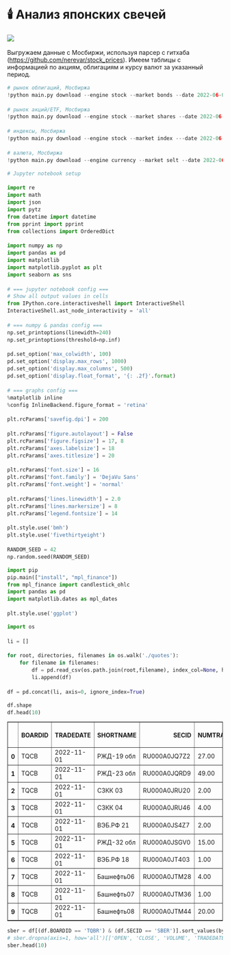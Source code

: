 # 🕯️ Анализ японских свечей

![](https://www.tradingwithrayner.com/wp-content/uploads/2019/03/1-OHLC-COMBINE-1024x732.png)

Выгружаем данные с Мосбиржи, используя парсер с гитхаба (https://github.com/nerevar/stock_prices).
Имеем таблицы с информацией по акциям, облигациям и курсу валют за указанный период.

```python
# рынок облигаций, Мосбиржа
!python main.py download --engine stock --market bonds --date 2022-06-01 --dateend 2022-11-01

# рынок акций/ETF, Мосбиржа
!python main.py download --engine stock --market shares --date 2022-06-01 --dateend 2022-11-01

# индексы, Мосбиржа
!python main.py download --engine stock --market index ---date 2022-06-01 --dateend 2022-11-01

# валюта, Мосбиржа
!python main.py download --engine currency --market selt --date 2022-06-01 --dateend 2022-11-01
```

```python
# Jupyter notebook setup

import re
import math
import json
import pytz
from datetime import datetime
from pprint import pprint
from collections import OrderedDict

import numpy as np
import pandas as pd
import matplotlib
import matplotlib.pyplot as plt
import seaborn as sns

# === jupyter notebook config === 
# Show all output values in cells
from IPython.core.interactiveshell import InteractiveShell
InteractiveShell.ast_node_interactivity = 'all'

# === numpy & pandas config ===
np.set_printoptions(linewidth=240)
np.set_printoptions(threshold=np.inf)

pd.set_option('max_colwidth', 100)
pd.set_option('display.max_rows', 1000)
pd.set_option('display.max_columns', 500)
pd.set_option('display.float_format', '{: .2f}'.format)

# === graphs config ===
%matplotlib inline
%config InlineBackend.figure_format = 'retina'

plt.rcParams['savefig.dpi'] = 200

plt.rcParams['figure.autolayout'] = False
plt.rcParams['figure.figsize'] = 17, 8
plt.rcParams['axes.labelsize'] = 18
plt.rcParams['axes.titlesize'] = 20

plt.rcParams['font.size'] = 16
plt.rcParams['font.family'] = 'DejaVu Sans'
plt.rcParams['font.weight'] = 'normal'

plt.rcParams['lines.linewidth'] = 2.0
plt.rcParams['lines.markersize'] = 8
plt.rcParams['legend.fontsize'] = 14

plt.style.use('bmh')
plt.style.use('fivethirtyeight')

RANDOM_SEED = 42
np.random.seed(RANDOM_SEED)
```

```python
import pip
pip.main(["install", "mpl_finance"])
from mpl_finance import candlestick_ohlc
import pandas as pd
import matplotlib.dates as mpl_dates

plt.style.use('ggplot')
```

```python
import os

li = []

for root, directories, filenames in os.walk('./quotes'):
    for filename in filenames:
        df = pd.read_csv(os.path.join(root,filename), index_col=None, header=0)
        li.append(df)

df = pd.concat(li, axis=0, ignore_index=True)
```

```python
df.shape
df.head(10)
```

<table border="1" class="dataframe">
  <thead>
    <tr style="text-align: right;">
      <th></th>
      <th>BOARDID</th>
      <th>TRADEDATE</th>
      <th>SHORTNAME</th>
      <th>SECID</th>
      <th>NUMTRADES</th>
      <th>VALUE</th>
      <th>LOW</th>
      <th>HIGH</th>
      <th>CLOSE</th>
      <th>LEGALCLOSEPRICE</th>
      <th>ACCINT</th>
      <th>WAPRICE</th>
      <th>YIELDCLOSE</th>
      <th>OPEN</th>
      <th>VOLUME</th>
      <th>MARKETPRICE2</th>
      <th>MARKETPRICE3</th>
      <th>ADMITTEDQUOTE</th>
      <th>MP2VALTRD</th>
      <th>MARKETPRICE3TRADESVALUE</th>
      <th>ADMITTEDVALUE</th>
      <th>MATDATE</th>
      <th>DURATION</th>
      <th>YIELDATWAP</th>
      <th>IRICPICLOSE</th>
      <th>BEICLOSE</th>
      <th>COUPONPERCENT</th>
      <th>COUPONVALUE</th>
      <th>BUYBACKDATE</th>
      <th>LASTTRADEDATE</th>
      <th>FACEVALUE</th>
      <th>CURRENCYID</th>
      <th>CBRCLOSE</th>
      <th>YIELDTOOFFER</th>
      <th>YIELDLASTCOUPON</th>
      <th>OFFERDATE</th>
      <th>FACEUNIT</th>
      <th>TRADINGSESSION</th>
      <th>WAVAL</th>
      <th>VOLRUR</th>
      <th>timestamp</th>
      <th>open</th>
      <th>high</th>
      <th>low</th>
      <th>close</th>
      <th>adjusted_close</th>
      <th>volume</th>
      <th>dividend_amount</th>
      <th>split_coefficient</th>
      <th>open (RUB)</th>
      <th>high (RUB)</th>
      <th>low (RUB)</th>
      <th>close (RUB)</th>
      <th>open (USD)</th>
      <th>high (USD)</th>
      <th>low (USD)</th>
      <th>close (USD)</th>
      <th>market cap (USD)</th>
    </tr>
  </thead>
  <tbody>
    <tr>
      <th>0</th>
      <td>TQCB</td>
      <td>2022-11-01</td>
      <td>РЖД-19 обл</td>
      <td>RU000A0JQ7Z2</td>
      <td>27.00</td>
      <td>161825.50</td>
      <td>99.12</td>
      <td>99.61</td>
      <td>99.53</td>
      <td>99.53</td>
      <td>24.30</td>
      <td>99.28</td>
      <td>8.31</td>
      <td>99.34</td>
      <td>163.00</td>
      <td>NaN</td>
      <td>99.30</td>
      <td>99.53</td>
      <td>0.00</td>
      <td>5277672.20</td>
      <td>0.00</td>
      <td>2024-07-08</td>
      <td>575.00</td>
      <td>8.48</td>
      <td>NaN</td>
      <td>NaN</td>
      <td>7.85</td>
      <td>39.14</td>
      <td>NaN</td>
      <td>2022-11-01</td>
      <td>1000.00</td>
      <td>SUR</td>
      <td>NaN</td>
      <td>NaN</td>
      <td>NaN</td>
      <td>NaN</td>
      <td>RUB</td>
      <td>3.00</td>
      <td>NaN</td>
      <td>NaN</td>
      <td>NaN</td>
      <td>NaN</td>
      <td>NaN</td>
      <td>NaN</td>
      <td>NaN</td>
      <td>NaN</td>
      <td>NaN</td>
      <td>NaN</td>
      <td>NaN</td>
      <td>NaN</td>
      <td>NaN</td>
      <td>NaN</td>
      <td>NaN</td>
      <td>NaN</td>
      <td>NaN</td>
      <td>NaN</td>
      <td>NaN</td>
      <td>NaN</td>
    </tr>
    <tr>
      <th>1</th>
      <td>TQCB</td>
      <td>2022-11-01</td>
      <td>РЖД-23 обл</td>
      <td>RU000A0JQRD9</td>
      <td>49.00</td>
      <td>320845.00</td>
      <td>97.34</td>
      <td>101.14</td>
      <td>98.70</td>
      <td>98.70</td>
      <td>22.15</td>
      <td>98.72</td>
      <td>8.68</td>
      <td>101.14</td>
      <td>325.00</td>
      <td>NaN</td>
      <td>98.64</td>
      <td>98.70</td>
      <td>0.00</td>
      <td>510967.40</td>
      <td>0.00</td>
      <td>2025-01-16</td>
      <td>740.00</td>
      <td>8.67</td>
      <td>NaN</td>
      <td>NaN</td>
      <td>7.85</td>
      <td>39.14</td>
      <td>NaN</td>
      <td>2022-11-01</td>
      <td>1000.00</td>
      <td>SUR</td>
      <td>NaN</td>
      <td>NaN</td>
      <td>NaN</td>
      <td>NaN</td>
      <td>RUB</td>
      <td>3.00</td>
      <td>NaN</td>
      <td>NaN</td>
      <td>NaN</td>
      <td>NaN</td>
      <td>NaN</td>
      <td>NaN</td>
      <td>NaN</td>
      <td>NaN</td>
      <td>NaN</td>
      <td>NaN</td>
      <td>NaN</td>
      <td>NaN</td>
      <td>NaN</td>
      <td>NaN</td>
      <td>NaN</td>
      <td>NaN</td>
      <td>NaN</td>
      <td>NaN</td>
      <td>NaN</td>
      <td>NaN</td>
    </tr>
    <tr>
      <th>2</th>
      <td>TQCB</td>
      <td>2022-11-01</td>
      <td>СЗКК 03</td>
      <td>RU000A0JRU20</td>
      <td>2.00</td>
      <td>10374.00</td>
      <td>100.00</td>
      <td>100.00</td>
      <td>100.00</td>
      <td>100.00</td>
      <td>9.46</td>
      <td>100.00</td>
      <td>17.93</td>
      <td>100.00</td>
      <td>13.00</td>
      <td>99.67</td>
      <td>99.69</td>
      <td>100.00</td>
      <td>550416.43</td>
      <td>501981.90</td>
      <td>550416.43</td>
      <td>2031-09-26</td>
      <td>157.00</td>
      <td>17.93</td>
      <td>NaN</td>
      <td>NaN</td>
      <td>17.30</td>
      <td>68.84</td>
      <td>2023-04-07</td>
      <td>2022-11-01</td>
      <td>798.00</td>
      <td>SUR</td>
      <td>NaN</td>
      <td>NaN</td>
      <td>NaN</td>
      <td>NaN</td>
      <td>RUB</td>
      <td>3.00</td>
      <td>NaN</td>
      <td>NaN</td>
      <td>NaN</td>
      <td>NaN</td>
      <td>NaN</td>
      <td>NaN</td>
      <td>NaN</td>
      <td>NaN</td>
      <td>NaN</td>
      <td>NaN</td>
      <td>NaN</td>
      <td>NaN</td>
      <td>NaN</td>
      <td>NaN</td>
      <td>NaN</td>
      <td>NaN</td>
      <td>NaN</td>
      <td>NaN</td>
      <td>NaN</td>
      <td>NaN</td>
    </tr>
    <tr>
      <th>3</th>
      <td>TQCB</td>
      <td>2022-11-01</td>
      <td>СЗКК 04</td>
      <td>RU000A0JRU46</td>
      <td>4.00</td>
      <td>41496.00</td>
      <td>100.00</td>
      <td>100.00</td>
      <td>100.00</td>
      <td>100.00</td>
      <td>9.46</td>
      <td>100.00</td>
      <td>17.93</td>
      <td>100.00</td>
      <td>52.00</td>
      <td>100.00</td>
      <td>100.00</td>
      <td>100.00</td>
      <td>899326.05</td>
      <td>895356.00</td>
      <td>899326.05</td>
      <td>2031-09-26</td>
      <td>157.00</td>
      <td>17.93</td>
      <td>NaN</td>
      <td>NaN</td>
      <td>17.30</td>
      <td>68.84</td>
      <td>2023-04-07</td>
      <td>2022-11-01</td>
      <td>798.00</td>
      <td>SUR</td>
      <td>NaN</td>
      <td>NaN</td>
      <td>NaN</td>
      <td>NaN</td>
      <td>RUB</td>
      <td>3.00</td>
      <td>NaN</td>
      <td>NaN</td>
      <td>NaN</td>
      <td>NaN</td>
      <td>NaN</td>
      <td>NaN</td>
      <td>NaN</td>
      <td>NaN</td>
      <td>NaN</td>
      <td>NaN</td>
      <td>NaN</td>
      <td>NaN</td>
      <td>NaN</td>
      <td>NaN</td>
      <td>NaN</td>
      <td>NaN</td>
      <td>NaN</td>
      <td>NaN</td>
      <td>NaN</td>
      <td>NaN</td>
    </tr>
    <tr>
      <th>4</th>
      <td>TQCB</td>
      <td>2022-11-01</td>
      <td>ВЭБ.РФ 21</td>
      <td>RU000A0JS4Z7</td>
      <td>2.00</td>
      <td>21210.00</td>
      <td>101.00</td>
      <td>101.00</td>
      <td>101.00</td>
      <td>101.00</td>
      <td>18.97</td>
      <td>101.00</td>
      <td>7.87</td>
      <td>101.00</td>
      <td>21.00</td>
      <td>NaN</td>
      <td>102.82</td>
      <td>101.00</td>
      <td>0.00</td>
      <td>507941.10</td>
      <td>0.00</td>
      <td>2032-02-17</td>
      <td>119.00</td>
      <td>7.87</td>
      <td>NaN</td>
      <td>NaN</td>
      <td>10.99</td>
      <td>54.80</td>
      <td>2023-02-28</td>
      <td>2022-11-01</td>
      <td>1000.00</td>
      <td>SUR</td>
      <td>NaN</td>
      <td>NaN</td>
      <td>NaN</td>
      <td>NaN</td>
      <td>RUB</td>
      <td>3.00</td>
      <td>NaN</td>
      <td>NaN</td>
      <td>NaN</td>
      <td>NaN</td>
      <td>NaN</td>
      <td>NaN</td>
      <td>NaN</td>
      <td>NaN</td>
      <td>NaN</td>
      <td>NaN</td>
      <td>NaN</td>
      <td>NaN</td>
      <td>NaN</td>
      <td>NaN</td>
      <td>NaN</td>
      <td>NaN</td>
      <td>NaN</td>
      <td>NaN</td>
      <td>NaN</td>
      <td>NaN</td>
    </tr>
    <tr>
      <th>5</th>
      <td>TQCB</td>
      <td>2022-11-01</td>
      <td>РЖД-32 обл</td>
      <td>RU000A0JSGV0</td>
      <td>15.00</td>
      <td>78911.30</td>
      <td>100.16</td>
      <td>101.31</td>
      <td>101.25</td>
      <td>101.28</td>
      <td>31.46</td>
      <td>101.17</td>
      <td>8.09</td>
      <td>100.16</td>
      <td>78.00</td>
      <td>NaN</td>
      <td>101.09</td>
      <td>101.28</td>
      <td>0.00</td>
      <td>545866.70</td>
      <td>0.00</td>
      <td>2032-06-25</td>
      <td>240.00</td>
      <td>8.22</td>
      <td>NaN</td>
      <td>NaN</td>
      <td>9.90</td>
      <td>49.36</td>
      <td>2023-07-07</td>
      <td>2022-11-01</td>
      <td>1000.00</td>
      <td>SUR</td>
      <td>NaN</td>
      <td>NaN</td>
      <td>NaN</td>
      <td>NaN</td>
      <td>RUB</td>
      <td>3.00</td>
      <td>NaN</td>
      <td>NaN</td>
      <td>NaN</td>
      <td>NaN</td>
      <td>NaN</td>
      <td>NaN</td>
      <td>NaN</td>
      <td>NaN</td>
      <td>NaN</td>
      <td>NaN</td>
      <td>NaN</td>
      <td>NaN</td>
      <td>NaN</td>
      <td>NaN</td>
      <td>NaN</td>
      <td>NaN</td>
      <td>NaN</td>
      <td>NaN</td>
      <td>NaN</td>
      <td>NaN</td>
    </tr>
    <tr>
      <th>6</th>
      <td>TQCB</td>
      <td>2022-11-01</td>
      <td>ВЭБ.РФ 18</td>
      <td>RU000A0JT403</td>
      <td>1.00</td>
      <td>960.00</td>
      <td>96.00</td>
      <td>96.00</td>
      <td>96.00</td>
      <td>96.00</td>
      <td>6.72</td>
      <td>96.00</td>
      <td>10.27</td>
      <td>96.00</td>
      <td>1.00</td>
      <td>NaN</td>
      <td>NaN</td>
      <td>96.00</td>
      <td>0.00</td>
      <td>0.00</td>
      <td>0.00</td>
      <td>2032-09-17</td>
      <td>656.00</td>
      <td>10.27</td>
      <td>NaN</td>
      <td>NaN</td>
      <td>7.67</td>
      <td>38.24</td>
      <td>2024-09-27</td>
      <td>2022-11-01</td>
      <td>1000.00</td>
      <td>SUR</td>
      <td>NaN</td>
      <td>10.20</td>
      <td>NaN</td>
      <td>2024-10-01</td>
      <td>RUB</td>
      <td>3.00</td>
      <td>NaN</td>
      <td>NaN</td>
      <td>NaN</td>
      <td>NaN</td>
      <td>NaN</td>
      <td>NaN</td>
      <td>NaN</td>
      <td>NaN</td>
      <td>NaN</td>
      <td>NaN</td>
      <td>NaN</td>
      <td>NaN</td>
      <td>NaN</td>
      <td>NaN</td>
      <td>NaN</td>
      <td>NaN</td>
      <td>NaN</td>
      <td>NaN</td>
      <td>NaN</td>
      <td>NaN</td>
    </tr>
    <tr>
      <th>7</th>
      <td>TQCB</td>
      <td>2022-11-01</td>
      <td>Башнефть06</td>
      <td>RU000A0JTM28</td>
      <td>4.00</td>
      <td>6004.80</td>
      <td>100.08</td>
      <td>100.08</td>
      <td>100.08</td>
      <td>100.08</td>
      <td>19.20</td>
      <td>100.08</td>
      <td>7.43</td>
      <td>100.08</td>
      <td>6.00</td>
      <td>NaN</td>
      <td>99.97</td>
      <td>100.08</td>
      <td>0.00</td>
      <td>565819.90</td>
      <td>0.00</td>
      <td>2023-01-31</td>
      <td>91.00</td>
      <td>7.43</td>
      <td>NaN</td>
      <td>NaN</td>
      <td>7.70</td>
      <td>38.39</td>
      <td>NaN</td>
      <td>2022-11-01</td>
      <td>1000.00</td>
      <td>SUR</td>
      <td>NaN</td>
      <td>NaN</td>
      <td>7.15</td>
      <td>NaN</td>
      <td>RUB</td>
      <td>3.00</td>
      <td>NaN</td>
      <td>NaN</td>
      <td>NaN</td>
      <td>NaN</td>
      <td>NaN</td>
      <td>NaN</td>
      <td>NaN</td>
      <td>NaN</td>
      <td>NaN</td>
      <td>NaN</td>
      <td>NaN</td>
      <td>NaN</td>
      <td>NaN</td>
      <td>NaN</td>
      <td>NaN</td>
      <td>NaN</td>
      <td>NaN</td>
      <td>NaN</td>
      <td>NaN</td>
      <td>NaN</td>
    </tr>
    <tr>
      <th>8</th>
      <td>TQCB</td>
      <td>2022-11-01</td>
      <td>Башнефть07</td>
      <td>RU000A0JTM36</td>
      <td>1.00</td>
      <td>1004.70</td>
      <td>100.47</td>
      <td>100.47</td>
      <td>100.47</td>
      <td>100.47</td>
      <td>20.69</td>
      <td>100.47</td>
      <td>6.38</td>
      <td>100.47</td>
      <td>1.00</td>
      <td>100.05</td>
      <td>100.05</td>
      <td>100.47</td>
      <td>10613238.70</td>
      <td>10260111.70</td>
      <td>10613238.70</td>
      <td>2023-01-31</td>
      <td>91.00</td>
      <td>6.38</td>
      <td>NaN</td>
      <td>NaN</td>
      <td>8.30</td>
      <td>41.39</td>
      <td>NaN</td>
      <td>2022-11-01</td>
      <td>1000.00</td>
      <td>SUR</td>
      <td>NaN</td>
      <td>NaN</td>
      <td>6.17</td>
      <td>NaN</td>
      <td>RUB</td>
      <td>3.00</td>
      <td>NaN</td>
      <td>NaN</td>
      <td>NaN</td>
      <td>NaN</td>
      <td>NaN</td>
      <td>NaN</td>
      <td>NaN</td>
      <td>NaN</td>
      <td>NaN</td>
      <td>NaN</td>
      <td>NaN</td>
      <td>NaN</td>
      <td>NaN</td>
      <td>NaN</td>
      <td>NaN</td>
      <td>NaN</td>
      <td>NaN</td>
      <td>NaN</td>
      <td>NaN</td>
      <td>NaN</td>
    </tr>
    <tr>
      <th>9</th>
      <td>TQCB</td>
      <td>2022-11-01</td>
      <td>Башнефть08</td>
      <td>RU000A0JTM44</td>
      <td>20.00</td>
      <td>224906.00</td>
      <td>99.60</td>
      <td>100.01</td>
      <td>99.90</td>
      <td>99.90</td>
      <td>19.20</td>
      <td>99.96</td>
      <td>8.20</td>
      <td>100.01</td>
      <td>225.00</td>
      <td>NaN</td>
      <td>99.99</td>
      <td>99.90</td>
      <td>0.00</td>
      <td>792906.00</td>
      <td>0.00</td>
      <td>2023-01-31</td>
      <td>91.00</td>
      <td>7.94</td>
      <td>NaN</td>
      <td>NaN</td>
      <td>7.70</td>
      <td>38.39</td>
      <td>NaN</td>
      <td>2022-11-01</td>
      <td>1000.00</td>
      <td>SUR</td>
      <td>NaN</td>
      <td>NaN</td>
      <td>7.87</td>
      <td>NaN</td>
      <td>RUB</td>
      <td>3.00</td>
      <td>NaN</td>
      <td>NaN</td>
      <td>NaN</td>
      <td>NaN</td>
      <td>NaN</td>
      <td>NaN</td>
      <td>NaN</td>
      <td>NaN</td>
      <td>NaN</td>
      <td>NaN</td>
      <td>NaN</td>
      <td>NaN</td>
      <td>NaN</td>
      <td>NaN</td>
      <td>NaN</td>
      <td>NaN</td>
      <td>NaN</td>
      <td>NaN</td>
      <td>NaN</td>
      <td>NaN</td>
    </tr>
  </tbody>
</table>
</div>

```python
sber = df[(df.BOARDID == 'TQBR') & (df.SECID == 'SBER')].sort_values(by='TRADEDATE')
# sber.dropna(axis=1, how='all')[['OPEN', 'CLOSE', 'VOLUME', 'TRADEDATE']]
sber.head(10)
```

<div>
<style scoped>
    .dataframe tbody tr th:only-of-type {
        vertical-align: middle;
    }

<table border="1" class="dataframe">
  <thead>
    <tr style="text-align: right;">
      <th></th>
      <th>BOARDID</th>
      <th>TRADEDATE</th>
      <th>SHORTNAME</th>
      <th>SECID</th>
      <th>NUMTRADES</th>
      <th>VALUE</th>
      <th>LOW</th>
      <th>HIGH</th>
      <th>CLOSE</th>
      <th>LEGALCLOSEPRICE</th>
      <th>ACCINT</th>
      <th>WAPRICE</th>
      <th>YIELDCLOSE</th>
      <th>OPEN</th>
      <th>VOLUME</th>
      <th>MARKETPRICE2</th>
      <th>MARKETPRICE3</th>
      <th>ADMITTEDQUOTE</th>
      <th>MP2VALTRD</th>
      <th>MARKETPRICE3TRADESVALUE</th>
      <th>ADMITTEDVALUE</th>
      <th>MATDATE</th>
      <th>DURATION</th>
      <th>YIELDATWAP</th>
      <th>IRICPICLOSE</th>
      <th>BEICLOSE</th>
      <th>COUPONPERCENT</th>
      <th>COUPONVALUE</th>
      <th>BUYBACKDATE</th>
      <th>LASTTRADEDATE</th>
      <th>FACEVALUE</th>
      <th>CURRENCYID</th>
      <th>CBRCLOSE</th>
      <th>YIELDTOOFFER</th>
      <th>YIELDLASTCOUPON</th>
      <th>OFFERDATE</th>
      <th>FACEUNIT</th>
      <th>TRADINGSESSION</th>
      <th>WAVAL</th>
      <th>VOLRUR</th>
      <th>timestamp</th>
      <th>open</th>
      <th>high</th>
      <th>low</th>
      <th>close</th>
      <th>adjusted_close</th>
      <th>volume</th>
      <th>dividend_amount</th>
      <th>split_coefficient</th>
      <th>open (RUB)</th>
      <th>high (RUB)</th>
      <th>low (RUB)</th>
      <th>close (RUB)</th>
      <th>open (USD)</th>
      <th>high (USD)</th>
      <th>low (USD)</th>
      <th>close (USD)</th>
      <th>market cap (USD)</th>
    </tr>
  </thead>
  <tbody>
    <tr>
      <th>161527</th>
      <td>TQBR</td>
      <td>2022-06-01</td>
      <td>Сбербанк</td>
      <td>SBER</td>
      <td>104059.00</td>
      <td>5296798375.30</td>
      <td>117.00</td>
      <td>122.69</td>
      <td>121.97</td>
      <td>121.97</td>
      <td>NaN</td>
      <td>120.97</td>
      <td>NaN</td>
      <td>117.50</td>
      <td>43785040.00</td>
      <td>120.97</td>
      <td>120.97</td>
      <td>121.97</td>
      <td>5296798375.30</td>
      <td>5296798375.30</td>
      <td>5296798375.30</td>
      <td>NaN</td>
      <td>NaN</td>
      <td>NaN</td>
      <td>NaN</td>
      <td>NaN</td>
      <td>NaN</td>
      <td>NaN</td>
      <td>NaN</td>
      <td>NaN</td>
      <td>NaN</td>
      <td>NaN</td>
      <td>NaN</td>
      <td>NaN</td>
      <td>NaN</td>
      <td>NaN</td>
      <td>NaN</td>
      <td>3.00</td>
      <td>0.00</td>
      <td>NaN</td>
      <td>NaN</td>
      <td>NaN</td>
      <td>NaN</td>
      <td>NaN</td>
      <td>NaN</td>
      <td>NaN</td>
      <td>NaN</td>
      <td>NaN</td>
      <td>NaN</td>
      <td>NaN</td>
      <td>NaN</td>
      <td>NaN</td>
      <td>NaN</td>
      <td>NaN</td>
      <td>NaN</td>
      <td>NaN</td>
      <td>NaN</td>
      <td>NaN</td>
    </tr>
    <tr>
      <th>142394</th>
      <td>TQBR</td>
      <td>2022-06-02</td>
      <td>Сбербанк</td>
      <td>SBER</td>
      <td>101114.00</td>
      <td>5125256938.40</td>
      <td>118.50</td>
      <td>122.39</td>
      <td>119.00</td>
      <td>119.00</td>
      <td>NaN</td>
      <td>119.87</td>
      <td>NaN</td>
      <td>121.90</td>
      <td>42769900.00</td>
      <td>119.83</td>
      <td>119.83</td>
      <td>119.00</td>
      <td>5125256938.40</td>
      <td>5125256938.40</td>
      <td>5125256938.40</td>
      <td>NaN</td>
      <td>NaN</td>
      <td>NaN</td>
      <td>NaN</td>
      <td>NaN</td>
      <td>NaN</td>
      <td>NaN</td>
      <td>NaN</td>
      <td>NaN</td>
      <td>NaN</td>
      <td>NaN</td>
      <td>NaN</td>
      <td>NaN</td>
      <td>NaN</td>
      <td>NaN</td>
      <td>NaN</td>
      <td>3.00</td>
      <td>0.00</td>
      <td>NaN</td>
      <td>NaN</td>
      <td>NaN</td>
      <td>NaN</td>
      <td>NaN</td>
      <td>NaN</td>
      <td>NaN</td>
      <td>NaN</td>
      <td>NaN</td>
      <td>NaN</td>
      <td>NaN</td>
      <td>NaN</td>
      <td>NaN</td>
      <td>NaN</td>
      <td>NaN</td>
      <td>NaN</td>
      <td>NaN</td>
      <td>NaN</td>
      <td>NaN</td>
    </tr>
    <tr>
      <th>140874</th>
      <td>TQBR</td>
      <td>2022-06-03</td>
      <td>Сбербанк</td>
      <td>SBER</td>
      <td>80343.00</td>
      <td>4067212982.50</td>
      <td>117.18</td>
      <td>120.16</td>
      <td>119.21</td>
      <td>119.21</td>
      <td>NaN</td>
      <td>118.43</td>
      <td>NaN</td>
      <td>119.29</td>
      <td>34341530.00</td>
      <td>118.43</td>
      <td>118.43</td>
      <td>119.21</td>
      <td>4067212982.50</td>
      <td>4067212982.50</td>
      <td>4067212982.50</td>
      <td>NaN</td>
      <td>NaN</td>
      <td>NaN</td>
      <td>NaN</td>
      <td>NaN</td>
      <td>NaN</td>
      <td>NaN</td>
      <td>NaN</td>
      <td>NaN</td>
      <td>NaN</td>
      <td>NaN</td>
      <td>NaN</td>
      <td>NaN</td>
      <td>NaN</td>
      <td>NaN</td>
      <td>NaN</td>
      <td>3.00</td>
      <td>0.00</td>
      <td>NaN</td>
      <td>NaN</td>
      <td>NaN</td>
      <td>NaN</td>
      <td>NaN</td>
      <td>NaN</td>
      <td>NaN</td>
      <td>NaN</td>
      <td>NaN</td>
      <td>NaN</td>
      <td>NaN</td>
      <td>NaN</td>
      <td>NaN</td>
      <td>NaN</td>
      <td>NaN</td>
      <td>NaN</td>
      <td>NaN</td>
      <td>NaN</td>
      <td>NaN</td>
    </tr>
    <tr>
      <th>163334</th>
      <td>TQBR</td>
      <td>2022-06-06</td>
      <td>Сбербанк</td>
      <td>SBER</td>
      <td>61834.00</td>
      <td>2652231034.20</td>
      <td>118.29</td>
      <td>120.35</td>
      <td>118.78</td>
      <td>118.78</td>
      <td>NaN</td>
      <td>119.03</td>
      <td>NaN</td>
      <td>119.26</td>
      <td>22281970.00</td>
      <td>119.03</td>
      <td>119.03</td>
      <td>118.78</td>
      <td>2652231034.20</td>
      <td>2652231034.20</td>
      <td>2652231034.20</td>
      <td>NaN</td>
      <td>NaN</td>
      <td>NaN</td>
      <td>NaN</td>
      <td>NaN</td>
      <td>NaN</td>
      <td>NaN</td>
      <td>NaN</td>
      <td>NaN</td>
      <td>NaN</td>
      <td>NaN</td>
      <td>NaN</td>
      <td>NaN</td>
      <td>NaN</td>
      <td>NaN</td>
      <td>NaN</td>
      <td>3.00</td>
      <td>0.00</td>
      <td>NaN</td>
      <td>NaN</td>
      <td>NaN</td>
      <td>NaN</td>
      <td>NaN</td>
      <td>NaN</td>
      <td>NaN</td>
      <td>NaN</td>
      <td>NaN</td>
      <td>NaN</td>
      <td>NaN</td>
      <td>NaN</td>
      <td>NaN</td>
      <td>NaN</td>
      <td>NaN</td>
      <td>NaN</td>
      <td>NaN</td>
      <td>NaN</td>
      <td>NaN</td>
    </tr>
    <tr>
      <th>156434</th>
      <td>TQBR</td>
      <td>2022-06-07</td>
      <td>Сбербанк</td>
      <td>SBER</td>
      <td>59242.00</td>
      <td>2629117760.20</td>
      <td>117.32</td>
      <td>118.90</td>
      <td>118.32</td>
      <td>118.32</td>
      <td>NaN</td>
      <td>118.04</td>
      <td>NaN</td>
      <td>118.68</td>
      <td>22274020.00</td>
      <td>118.04</td>
      <td>118.04</td>
      <td>118.32</td>
      <td>2629117760.20</td>
      <td>2629117760.20</td>
      <td>2629117760.20</td>
      <td>NaN</td>
      <td>NaN</td>
      <td>NaN</td>
      <td>NaN</td>
      <td>NaN</td>
      <td>NaN</td>
      <td>NaN</td>
      <td>NaN</td>
      <td>NaN</td>
      <td>NaN</td>
      <td>NaN</td>
      <td>NaN</td>
      <td>NaN</td>
      <td>NaN</td>
      <td>NaN</td>
      <td>NaN</td>
      <td>3.00</td>
      <td>0.00</td>
      <td>NaN</td>
      <td>NaN</td>
      <td>NaN</td>
      <td>NaN</td>
      <td>NaN</td>
      <td>NaN</td>
      <td>NaN</td>
      <td>NaN</td>
      <td>NaN</td>
      <td>NaN</td>
      <td>NaN</td>
      <td>NaN</td>
      <td>NaN</td>
      <td>NaN</td>
      <td>NaN</td>
      <td>NaN</td>
      <td>NaN</td>
      <td>NaN</td>
      <td>NaN</td>
    </tr>
    <tr>
      <th>159960</th>
      <td>TQBR</td>
      <td>2022-06-08</td>
      <td>Сбербанк</td>
      <td>SBER</td>
      <td>91893.00</td>
      <td>5003858591.90</td>
      <td>118.40</td>
      <td>122.19</td>
      <td>119.90</td>
      <td>119.90</td>
      <td>NaN</td>
      <td>120.53</td>
      <td>NaN</td>
      <td>118.51</td>
      <td>41514970.00</td>
      <td>120.53</td>
      <td>120.53</td>
      <td>119.90</td>
      <td>5003858591.90</td>
      <td>5003858591.90</td>
      <td>5003858591.90</td>
      <td>NaN</td>
      <td>NaN</td>
      <td>NaN</td>
      <td>NaN</td>
      <td>NaN</td>
      <td>NaN</td>
      <td>NaN</td>
      <td>NaN</td>
      <td>NaN</td>
      <td>NaN</td>
      <td>NaN</td>
      <td>NaN</td>
      <td>NaN</td>
      <td>NaN</td>
      <td>NaN</td>
      <td>NaN</td>
      <td>3.00</td>
      <td>0.00</td>
      <td>NaN</td>
      <td>NaN</td>
      <td>NaN</td>
      <td>NaN</td>
      <td>NaN</td>
      <td>NaN</td>
      <td>NaN</td>
      <td>NaN</td>
      <td>NaN</td>
      <td>NaN</td>
      <td>NaN</td>
      <td>NaN</td>
      <td>NaN</td>
      <td>NaN</td>
      <td>NaN</td>
      <td>NaN</td>
      <td>NaN</td>
      <td>NaN</td>
      <td>NaN</td>
    </tr>
    <tr>
      <th>156837</th>
      <td>TQBR</td>
      <td>2022-06-09</td>
      <td>Сбербанк</td>
      <td>SBER</td>
      <td>80871.00</td>
      <td>3477327986.10</td>
      <td>117.70</td>
      <td>120.20</td>
      <td>118.20</td>
      <td>118.20</td>
      <td>NaN</td>
      <td>118.39</td>
      <td>NaN</td>
      <td>120.00</td>
      <td>29371970.00</td>
      <td>118.39</td>
      <td>118.39</td>
      <td>118.20</td>
      <td>3477327986.10</td>
      <td>3477327986.10</td>
      <td>3477327986.10</td>
      <td>NaN</td>
      <td>NaN</td>
      <td>NaN</td>
      <td>NaN</td>
      <td>NaN</td>
      <td>NaN</td>
      <td>NaN</td>
      <td>NaN</td>
      <td>NaN</td>
      <td>NaN</td>
      <td>NaN</td>
      <td>NaN</td>
      <td>NaN</td>
      <td>NaN</td>
      <td>NaN</td>
      <td>NaN</td>
      <td>3.00</td>
      <td>0.00</td>
      <td>NaN</td>
      <td>NaN</td>
      <td>NaN</td>
      <td>NaN</td>
      <td>NaN</td>
      <td>NaN</td>
      <td>NaN</td>
      <td>NaN</td>
      <td>NaN</td>
      <td>NaN</td>
      <td>NaN</td>
      <td>NaN</td>
      <td>NaN</td>
      <td>NaN</td>
      <td>NaN</td>
      <td>NaN</td>
      <td>NaN</td>
      <td>NaN</td>
      <td>NaN</td>
    </tr>
    <tr>
      <th>152211</th>
      <td>TQBR</td>
      <td>2022-06-10</td>
      <td>Сбербанк</td>
      <td>SBER</td>
      <td>66107.00</td>
      <td>3006397517.20</td>
      <td>117.73</td>
      <td>119.55</td>
      <td>118.07</td>
      <td>118.07</td>
      <td>NaN</td>
      <td>118.49</td>
      <td>NaN</td>
      <td>118.03</td>
      <td>25373000.00</td>
      <td>118.49</td>
      <td>118.49</td>
      <td>118.07</td>
      <td>3006397517.20</td>
      <td>3006397517.20</td>
      <td>3006397517.20</td>
      <td>NaN</td>
      <td>NaN</td>
      <td>NaN</td>
      <td>NaN</td>
      <td>NaN</td>
      <td>NaN</td>
      <td>NaN</td>
      <td>NaN</td>
      <td>NaN</td>
      <td>NaN</td>
      <td>NaN</td>
      <td>NaN</td>
      <td>NaN</td>
      <td>NaN</td>
      <td>NaN</td>
      <td>NaN</td>
      <td>3.00</td>
      <td>0.00</td>
      <td>NaN</td>
      <td>NaN</td>
      <td>NaN</td>
      <td>NaN</td>
      <td>NaN</td>
      <td>NaN</td>
      <td>NaN</td>
      <td>NaN</td>
      <td>NaN</td>
      <td>NaN</td>
      <td>NaN</td>
      <td>NaN</td>
      <td>NaN</td>
      <td>NaN</td>
      <td>NaN</td>
      <td>NaN</td>
      <td>NaN</td>
      <td>NaN</td>
      <td>NaN</td>
    </tr>
    <tr>
      <th>168091</th>
      <td>TQBR</td>
      <td>2022-06-14</td>
      <td>Сбербанк</td>
      <td>SBER</td>
      <td>92504.00</td>
      <td>4454820677.70</td>
      <td>115.80</td>
      <td>119.88</td>
      <td>118.98</td>
      <td>118.98</td>
      <td>NaN</td>
      <td>118.19</td>
      <td>NaN</td>
      <td>118.03</td>
      <td>37690460.00</td>
      <td>118.19</td>
      <td>118.19</td>
      <td>118.98</td>
      <td>4454820677.70</td>
      <td>4454820677.70</td>
      <td>4454820677.70</td>
      <td>NaN</td>
      <td>NaN</td>
      <td>NaN</td>
      <td>NaN</td>
      <td>NaN</td>
      <td>NaN</td>
      <td>NaN</td>
      <td>NaN</td>
      <td>NaN</td>
      <td>NaN</td>
      <td>NaN</td>
      <td>NaN</td>
      <td>NaN</td>
      <td>NaN</td>
      <td>NaN</td>
      <td>NaN</td>
      <td>3.00</td>
      <td>0.00</td>
      <td>NaN</td>
      <td>NaN</td>
      <td>NaN</td>
      <td>NaN</td>
      <td>NaN</td>
      <td>NaN</td>
      <td>NaN</td>
      <td>NaN</td>
      <td>NaN</td>
      <td>NaN</td>
      <td>NaN</td>
      <td>NaN</td>
      <td>NaN</td>
      <td>NaN</td>
      <td>NaN</td>
      <td>NaN</td>
      <td>NaN</td>
      <td>NaN</td>
      <td>NaN</td>
    </tr>
    <tr>
      <th>167613</th>
      <td>TQBR</td>
      <td>2022-06-15</td>
      <td>Сбербанк</td>
      <td>SBER</td>
      <td>109377.00</td>
      <td>6293254524.80</td>
      <td>118.71</td>
      <td>121.71</td>
      <td>121.14</td>
      <td>121.14</td>
      <td>NaN</td>
      <td>120.46</td>
      <td>NaN</td>
      <td>119.40</td>
      <td>52262500.00</td>
      <td>120.42</td>
      <td>120.42</td>
      <td>121.14</td>
      <td>6293254524.80</td>
      <td>6293254524.80</td>
      <td>6293254524.80</td>
      <td>NaN</td>
      <td>NaN</td>
      <td>NaN</td>
      <td>NaN</td>
      <td>NaN</td>
      <td>NaN</td>
      <td>NaN</td>
      <td>NaN</td>
      <td>NaN</td>
      <td>NaN</td>
      <td>NaN</td>
      <td>NaN</td>
      <td>NaN</td>
      <td>NaN</td>
      <td>NaN</td>
      <td>NaN</td>
      <td>3.00</td>
      <td>0.00</td>
      <td>NaN</td>
      <td>NaN</td>
      <td>NaN</td>
      <td>NaN</td>
      <td>NaN</td>
      <td>NaN</td>
      <td>NaN</td>
      <td>NaN</td>
      <td>NaN</td>
      <td>NaN</td>
      <td>NaN</td>
      <td>NaN</td>
      <td>NaN</td>
      <td>NaN</td>
      <td>NaN</td>
      <td>NaN</td>
      <td>NaN</td>
      <td>NaN</td>
      <td>NaN</td>
    </tr>
  </tbody>
</table>
</div>

```python
red = "#FF4500"
green = "#00B060"
```

```python
import datetime
  
# Extracting Data for plotting
ohlc = sber.loc[:, ['TRADEDATE', 'OPEN', 'HIGH', 'LOW', 'CLOSE']]
  
# Converting date into datetime format
ohlc['TRADEDATE'] = pd.to_datetime(ohlc['TRADEDATE'])
ohlc['TRADEDATE'] = ohlc['TRADEDATE'].apply(mpl_dates.date2num)
ohlc = ohlc.astype(float)
  
# Creating Subplots
fig, ax = plt.subplots()
  
candlestick_ohlc(ax, ohlc.values, width=0.6,
                 colorup= green, colordown= red, alpha=0.9)
  
# Setting labels & titles
ax.set_xlabel('TRADEDATE')
ax.set_ylabel('Price')
fig.suptitle('Daily Candlestick Chart of NIFTY50')
  
# Formatting Date
date_format = mpl_dates.DateFormatter('%Y-%m-%d')
ax.xaxis.set_major_formatter(date_format)
fig.autofmt_xdate()
  
fig.tight_layout()
plt.show();
  

```

![png](output_11_0.png)

```python
ohlc['TRADEDATE'] = pd.to_datetime(sber['TRADEDATE'])
ohlc["LEN"] = ohlc["CLOSE"] - ohlc["OPEN"]
ohlc.head(10)
```

<div>
<style scoped>
    .dataframe tbody tr th:only-of-type {
        vertical-align: middle;
    }

<table border="1" class="dataframe">
  <thead>
    <tr style="text-align: right;">
      <th></th>
      <th>TRADEDATE</th>
      <th>OPEN</th>
      <th>HIGH</th>
      <th>LOW</th>
      <th>CLOSE</th>
      <th>LEN</th>
    </tr>
  </thead>
  <tbody>
    <tr>
      <th>161527</th>
      <td>2022-06-01</td>
      <td>117.50</td>
      <td>122.69</td>
      <td>117.00</td>
      <td>121.97</td>
      <td>4.47</td>
    </tr>
    <tr>
      <th>142394</th>
      <td>2022-06-02</td>
      <td>121.90</td>
      <td>122.39</td>
      <td>118.50</td>
      <td>119.00</td>
      <td>-2.90</td>
    </tr>
    <tr>
      <th>140874</th>
      <td>2022-06-03</td>
      <td>119.29</td>
      <td>120.16</td>
      <td>117.18</td>
      <td>119.21</td>
      <td>-0.08</td>
    </tr>
    <tr>
      <th>163334</th>
      <td>2022-06-06</td>
      <td>119.26</td>
      <td>120.35</td>
      <td>118.29</td>
      <td>118.78</td>
      <td>-0.48</td>
    </tr>
    <tr>
      <th>156434</th>
      <td>2022-06-07</td>
      <td>118.68</td>
      <td>118.90</td>
      <td>117.32</td>
      <td>118.32</td>
      <td>-0.36</td>
    </tr>
    <tr>
      <th>159960</th>
      <td>2022-06-08</td>
      <td>118.51</td>
      <td>122.19</td>
      <td>118.40</td>
      <td>119.90</td>
      <td>1.39</td>
    </tr>
    <tr>
      <th>156837</th>
      <td>2022-06-09</td>
      <td>120.00</td>
      <td>120.20</td>
      <td>117.70</td>
      <td>118.20</td>
      <td>-1.80</td>
    </tr>
    <tr>
      <th>152211</th>
      <td>2022-06-10</td>
      <td>118.03</td>
      <td>119.55</td>
      <td>117.73</td>
      <td>118.07</td>
      <td>0.04</td>
    </tr>
    <tr>
      <th>168091</th>
      <td>2022-06-14</td>
      <td>118.03</td>
      <td>119.88</td>
      <td>115.80</td>
      <td>118.98</td>
      <td>0.95</td>
    </tr>
    <tr>
      <th>167613</th>
      <td>2022-06-15</td>
      <td>119.40</td>
      <td>121.71</td>
      <td>118.71</td>
      <td>121.14</td>
      <td>1.74</td>
    </tr>
  </tbody>
</table>
</div>

```python
import pandas as pd
import numpy as np 
import seaborn as sns
import matplotlib.pyplot as plt
sns.set()
```

```python
my_palette = [red if (i < 0) else green for i in ohlc["SIGN"] ]
```

```python
ohlc["SIGN"] = ohlc["LEN"] / abs(ohlc["LEN"])
```

```python
%time

df2 = pd.DataFrame(columns=["LEN", "Count"])
i = 0
while i < len(ohlc):
    cur_sum = ohlc["LEN"].iloc[i]
    date = ohlc.index[i]
    cur_num = 1
    while (i + 1 < len(ohlc) ) and (ohlc["SIGN"].iloc[i] == ohlc["SIGN"].iloc[i + 1]):
        cur_num += 1
        cur_sum += ohlc["LEN"].iloc[i + 1]
        i += 1
    else:
        df2 = pd.concat([df2, pd.DataFrame({"LEN" : [cur_sum], "Count" : [cur_num]}, index=[date])])
    i += 1
```


```python
fig = sns.barplot(data = ohlc, x = "TRADEDATE", y = "LEN", palette = my_palette, alpha = 0.6);
fig.axes.get_xaxis().set_visible(False)
```

![png](output_17_0.png)

```python
count = 0
for i in (ohlc["LEN"]):
    if i < 0:
        count += 1
print(count)
```

    52

```python

plt.xticks(np.arange(-10, 10, step = 2));
my_palette1 = [red if (i > 0) else green for i in ohlc["SIGN"] ]
sns.histplot(data = ohlc, x = "LEN", kde = True, bins = 80, hue='SIGN', palette = my_palette1);
sns.histplot(data = ohlc, x = "LEN", kde = True, bins = 80, fill = 0);
```


![png](output_19_1.png)

```python
rise = ohlc[ohlc["LEN"] > 0][["LEN"]]
fall = abs(ohlc[ohlc["LEN"] < 0][["LEN"]])
```

```python
green_palette = [green for i in rise ]
red_palette = [red for i in fall ]

fig, (ax1, ax2) = plt.subplots(1, 2, figsize=(15, 5))

sns.histplot(data=rise, kde=True, bins = 30,  ax=ax1, palette = green_palette);
ax1.set(xlabel="Гистограмма ростов")

sns.histplot(data=fall, kde=True, bins = 30, ax=ax2, palette = red_palette);
ax2.set(xlabel="Гистограмма падений")


fig.tight_layout();
plt.show();
```

![png](output_21_0.png)

## 3. Аппроксимация отрицательным биномиальным распределением

```python
from scipy.stats import nbinom
from scipy.stats import chisquare
def sample_nbinom_moments(observed):

    mean = observed.mean()
    var = observed.var()

    # param:
    p = mean / var  
    r = p * mean / (1 - p)
    expected = nbinom.rvs(r, p, size = len(observed))   

    fig, axes = plt.subplots(1, 1, figsize=(15, 10))
    axes.set(xlabel="Носитель")
  
    sns.histplot(data=observed, bins=30, ax=axes)
    sns.histplot(data=expected, ax=axes)
  
    fig.tight_layout()
    plt.show()
      
    return (r, p)

def chisquare_nbinom(observed, _r, _p):
    n = max(observed)
    f_obs = np.zeros(n)
    for i in range(n):
        f_obs[i] =  np.sum(observed == i)

    f_exp = np.zeros(n)
    for i in range(n):
        f_exp[i] = nbinom.pmf(i, _r, _p) * len(observed)

    f_exp[0] += sum(f_obs) - sum(f_exp)
  
    return chisquare(f_obs, f_exp)
```

## 4. Аппоксимация обобщенным $\gamma$-распределением

```python
from scipy.stats import gengamma
from scipy.stats import ks_2samp
def sample_gengamma(X):
    params = gengamma.fit(X)
    X_gengamma = gengamma.rvs(*params, size = len(X))
  
    fig, axes = plt.subplots(1, 1, figsize=(15, 10))
  
    sns.histplot(data=X, ax=axes)
    sns.histplot(data=X_gengamma, ax=axes)
  
    return params
def ks_2samp_gengamma(X, _params):
    X_gengamma = gengamma.rvs(*params, size = len(X))
    return ks_2samp(X, X_gengamma)
```

## 5. $\sum$ подряд идущих ростов и падений

```python
cols = ["LEN", "Count"]
xlab = ["Суммарное изменение при ростах и падениях", 
        "Кол-во подряд идущих свечей одного цвета"]
fig, axes = plt.subplots()

sns.kdeplot(df2, x=cols[0], y=cols[1], ax=axes, color = 'blue');
sns.histplot(df2, x=cols[0], y=cols[1], ax=axes, color = 'orange');
```

![png](output_27_0.png)

```python
fig, (ax1, ax2) = plt.subplots(1, 2, figsize=(15, 5))

sns.histplot(data=df2[cols[0]].apply(abs), kde=True, bins=100, ax=ax1, color = 'purple');
ax1.set(xlabel=xlab[0])
sns.histplot(data=df2[cols[1]], kde=True, ax=ax2, color = 'purple');
ax2.set(xlabel=xlab[1])
fig.tight_layout()
plt.show();
```

![png](output_28_0.png)
